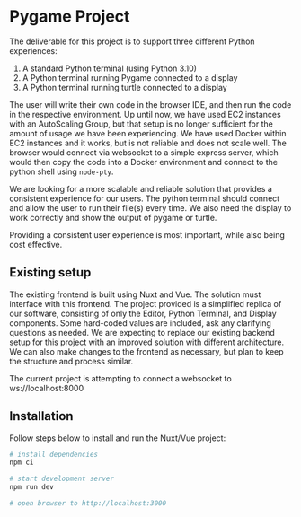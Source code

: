 # Pygame Project

The deliverable for this project is to support three different Python experiences:

1. A standard Python terminal (using Python 3.10)
2. A Python terminal running Pygame connected to a display
3. A Python terminal running turtle connected to a display

The user will write their own code in the browser IDE, and then run the code in the respective environment. Up until now, we have used EC2 instances with an AutoScaling Group, but that setup is no longer sufficient for the amount of usage we have been experiencing. We have used Docker within EC2 instances and it works, but is not reliable and does not scale well. The browser would connect via websocket to a simple express server, which would then copy the code into a Docker environment and connect to the python shell using `node-pty`.

We are looking for a more scalable and reliable solution that provides a consistent experience for our users. The python terminal should connect and allow the user to run their file(s) every time. We also need the display to work correctly and show the output of pygame or turtle.

Providing a consistent user experience is most important, while also being cost effective.

## Existing setup

The existing frontend is built using Nuxt and Vue. The solution must interface with this frontend. The project provided is a simplified replica of our software, consisting of only the Editor, Python Terminal, and Display components. Some hard-coded values are included, ask any clarifying questions as needed. We are expecting to replace our existing backend setup for this project with an improved solution with different architecture. We can also make changes to the frontend as necessary, but plan to keep the structure and process similar.

The current project is attempting to connect a websocket to ws://localhost:8000

## Installation

Follow steps below to install and run the Nuxt/Vue project:

```bash
# install dependencies
npm ci

# start development server
npm run dev

# open browser to http://localhost:3000
```
